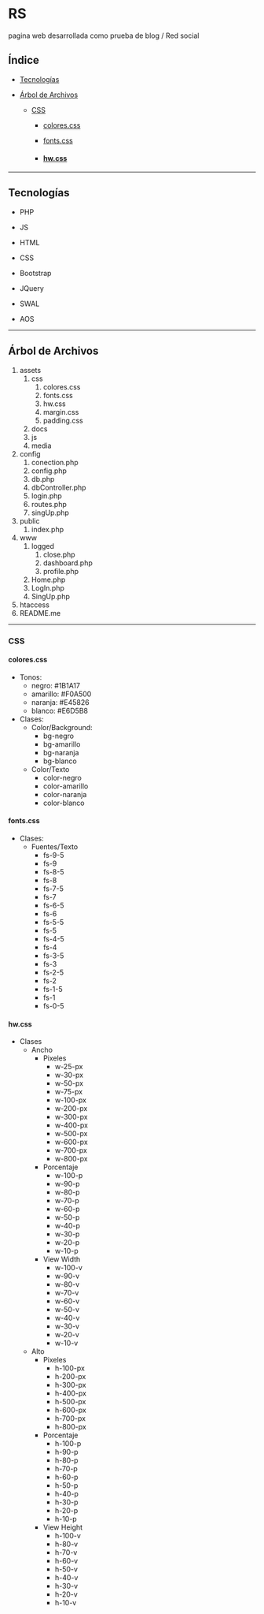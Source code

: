 # RS

pagina web desarrollada como prueba de blog / Red social

## Índice

- [Tecnologías](#Tecnologías)

- [Árbol de Archivos](#árbol-de-archivos)

  - [CSS](#CSS)

    - [colores.css](#colorescss)

    - [fonts.css](#fontscss)

    - #### [hw.css](#hwcss-1)


---

## Tecnologías

- PHP

- JS

- HTML

- CSS

- Bootstrap

- JQuery

- SWAL

- AOS

---

## Árbol de Archivos

1. assets
   1. css
      1. colores.css
      2. fonts.css
      3. hw.css
      4. margin.css
      5. padding.css
   2. docs
   3. js
   4. media
2. config
   1. conection.php
   2. config.php
   3. db.php
   4. dbController.php
   5. login.php
   6. routes.php
   7. singUp.php
3. public
   1. index.php
4. www
   1. logged
      1. close.php
      2. dashboard.php
      3. profile.php
   2. Home.php
   3. LogIn.php
   4. SingUp.php
5. htaccess
6. README.me

---

### CSS

#### colores.css

- Tonos:
  - negro: #1B1A17
  - amarillo: #F0A500
  - naranja: #E45826
  - blanco: #E6D5B8
- Clases:
  - Color/Background:
    - bg-negro
    - bg-amarillo
    - bg-naranja
    - bg-blanco
  - Color/Texto
    - color-negro
    - color-amarillo
    - color-naranja
    - color-blanco

#### fonts.css

- Clases:
  - Fuentes/Texto
    - fs-9-5
    - fs-9
    - fs-8-5
    - fs-8
    - fs-7-5
    - fs-7
    - fs-6-5
    - fs-6
    - fs-5-5
    - fs-5
    - fs-4-5
    - fs-4
    - fs-3-5
    - fs-3
    - fs-2-5
    - fs-2
    - fs-1-5
    - fs-1
    - fs-0-5

#### hw.css

- Clases
  - Ancho
    - Pixeles
      - w-25-px
      - w-30-px
      - w-50-px
      - w-75-px
      - w-100-px
      - w-200-px
      - w-300-px
      - w-400-px
      - w-500-px
      - w-600-px
      - w-700-px
      - w-800-px
    - Porcentaje
      - w-100-p
      - w-90-p
      - w-80-p
      - w-70-p
      - w-60-p
      - w-50-p
      - w-40-p
      - w-30-p
      - w-20-p
      - w-10-p
    - View Width
      - w-100-v
      - w-90-v
      - w-80-v
      - w-70-v
      - w-60-v
      - w-50-v
      - w-40-v
      - w-30-v
      - w-20-v
      - w-10-v
  - Alto
    - Pixeles
      - h-100-px
      - h-200-px
      - h-300-px
      - h-400-px
      - h-500-px
      - h-600-px
      - h-700-px
      - h-800-px
    - Porcentaje
      - h-100-p
      - h-90-p
      - h-80-p
      - h-70-p
      - h-60-p
      - h-50-p
      - h-40-p
      - h-30-p
      - h-20-p
      - h-10-p
    - View Height
      - h-100-v
      - h-80-v
      - h-70-v
      - h-60-v
      - h-50-v
      - h-40-v
      - h-30-v
      - h-20-v
      - h-10-v
